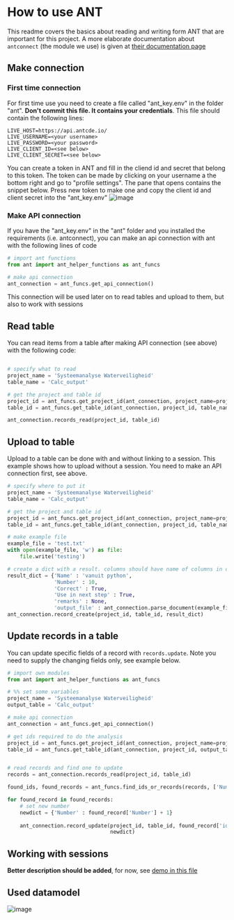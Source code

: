 # How to use ANT

This readme covers the basics about reading and writing form ANT that are important for this project. A more elaborate documentation about `antconnect` (the module we use) is given at [their documentation page](https://docs.antcde.io/ANTConnect/python/#verwijder-een-tabel)

## Make connection

### First time connection
For first time use you need to create a file called "ant_key.env" in the folder "ant". **Don't commit this file. It contains your credentials**. This file should contain the following lines:

```
LIVE_HOST=https://api.antcde.io/
LIVE_USERNAME=<your username>
LIVE_PASSWORD=<your password>
LIVE_CLIENT_ID=<see below>
LIVE_CLIENT_SECRET=<see below>
```

You can create a token in ANT and fill in the cliend id and secret that belong to this token. 
The token can be made by clicking on your username a the bottom right and go to "profile settings".
The pane that opens contains the snippet below. Press new token to make one and copy the client id and client secret into the "ant_key.env"
![image](https://user-images.githubusercontent.com/68229914/181701896-8816896f-dd00-4c3e-a2dd-43320a9db912.png)

### Make API connection

If you have the "ant_key.env" in the "ant" folder and you installed the requirements (i.e. antconnect), you can make an api connection with ant with the following lines of code

```python
# import ant functions
from ant import ant_helper_functions as ant_funcs

# make api connection
ant_connection = ant_funcs.get_api_connection()

```

This connection will be used later on to read tables and upload to them, but also to work with sessions

## Read table 

You can read items from a table after making API connection (see above) with the following code:

```python

# specify what to read
project_name = 'Systeemanalyse Waterveiligheid'
table_name = 'Calc_output'

# get the project and table id
project_id = ant_funcs.get_project_id(ant_connection, project_name=project_name)
table_id = ant_funcs.get_table_id(ant_connection, project_id, table_name)

ant_connection.records_read(project_id, table_id)

```

## Upload to table

Upload to a table can be done with and without linking to a session. This example shows how to upload without a session. You need to make an API connection first, see above.

```python
# specify where to put it
project_name = 'Systeemanalyse Waterveiligheid'
table_name = 'Calc_output'

# get the project and table id
project_id = ant_funcs.get_project_id(ant_connection, project_name=project_name)
table_id = ant_funcs.get_table_id(ant_connection, project_id, table_name)

# make example file
example_file = 'test.txt'
with open(example_file, 'w') as file:
    file.write('testing')

# create a dict with a result. columns should have name of columns in output table
result_dict = {'Name' : 'vanuit python',
               'Number' : 10,
               'Correct' : True,
               'Use in next step' : True,
               'remarks' : None,
               'output_file' : ant_connection.parse_document(example_file)}
ant_connection.record_create(project_id, table_id, result_dict)

```
## Update records in a table

You can update specific fields of a record with `records.update`. Note you need to supply the changing fields only, see example below.

```python
# import own modules
from ant import ant_helper_functions as ant_funcs

# %% set some variables
project_name = 'Systeemanalyse Waterveiligheid'
output_table = 'Calc_output'

# make api connection
ant_connection = ant_funcs.get_api_connection()

# get ids required to do the analysis
project_id = ant_funcs.get_project_id(ant_connection, project_name=project_name)
table_id = ant_funcs.get_table_id(ant_connection, project_id, output_table)


# read records and find one to update
records = ant_connection.records_read(project_id, table_id)

found_ids, found_records = ant_funcs.find_ids_or_records(records, ['Number'], [11], return_records=True)

for found_record in found_records:
    # set new number
    newdict = {'Number' : found_record['Number'] + 1} 
    
    ant_connection.record_update(project_id, table_id, found_record['id'], 
                                 newdict)
```

## Working with sessions

**Better description should be added**, for now, see [demo in this file]([../example/demo_upload.py](https://github.com/witteveenbos/KPZSS/blob/main/example/demo_upload.py))

## Used datamodel

![image](https://user-images.githubusercontent.com/68229914/183667963-a00443c5-c309-4e59-aa1e-8a1a46de903c.png)
